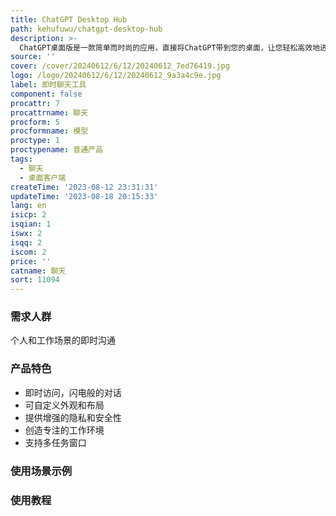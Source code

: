 ```yaml
---
title: ChatGPT Desktop Hub
path: kehufuwu/chatgpt-desktop-hub
description: >-
  ChatGPT桌面版是一款简单而时尚的应用，直接将ChatGPT带到您的桌面，让您轻松高效地进行沟通。具备快速访问和高效沟通的特点，让您的工作更加专注、有序，提升沟通效率。可自定义界面、提供增强的隐私和安全措施，并支持多任务窗口。立即下载ChatGPT桌面版，解锁更高效、便捷的沟通体验。
source: ''
cover: /cover/20240612/6/12/20240612_7ed76419.jpg
logo: /logo/20240612/6/12/20240612_9a3a4c9e.jpg
label: 即时聊天工具
component: false
procattr: 7
procattrname: 聊天
procform: 5
procformname: 模型
proctype: 1
proctypename: 普通产品
tags:
  - 聊天
  - 桌面客户端
createTime: '2023-08-12 23:31:31'
updateTime: '2023-08-18 20:15:33'
lang: en
isicp: 2
isqian: 1
iswx: 2
isqq: 2
iscom: 2
price: ''
catname: 聊天
sort: 11094
---
```




### 需求人群
个人和工作场景的即时沟通

### 产品特色
- 即时访问，闪电般的对话
- 可自定义外观和布局
- 提供增强的隐私和安全性
- 创造专注的工作环境
- 支持多任务窗口

### 使用场景示例


### 使用教程


  
